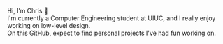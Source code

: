 Hi, I’m Chris 👋\
I'm currently a Computer Engineering student at UIUC, and I really enjoy working on low-level design.\
On this GitHub, expect to find personal projects I've had fun working on.

<!---
tchilikov/tchilikov is a ✨ special ✨ repository because its `README.md` (this file) appears on your GitHub profile.
You can click the Preview link to take a look at your changes.
--->
